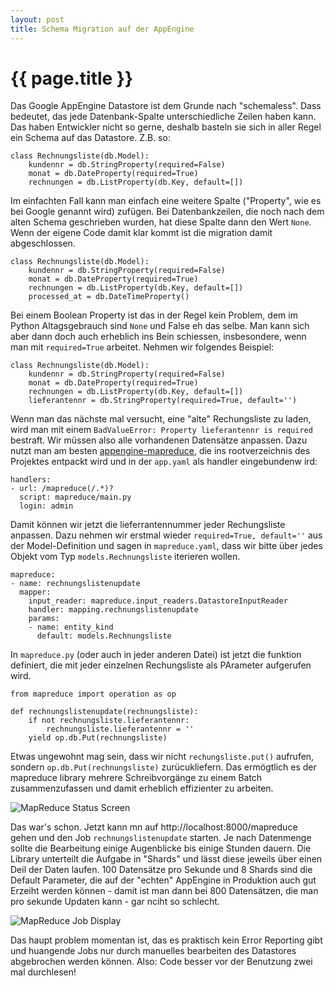 ```yaml
---
layout: post
title: Schema Migration auf der AppEngine
---
```


{{ page.title }}
================

Das Google AppEngine Datastore ist dem Grunde nach "schemaless". Dass bedeutet, das jede Datenbank-Spalte
unterschiedliche Zeilen haben kann. Das haben Entwickler nicht so gerne, deshalb basteln sie sich in aller
Regel ein Schema auf das Datastore. Z.B. so:

    class Rechnungsliste(db.Model):
        kundennr = db.StringProperty(required=False)
        monat = db.DateProperty(required=True)
        rechnungen = db.ListProperty(db.Key, default=[])

Im einfachten Fall kann man einfach eine weitere Spalte ("Property", wie es bei Google genannt wird) zufügen.
Bei Datenbankzeilen, die noch nach dem alten Schema geschrieben wurden, hat diese Spalte dann den Wert
`None`. Wenn der eigene Code damit klar kommt ist die migration damit abgeschlossen.

    class Rechnungsliste(db.Model):
        kundennr = db.StringProperty(required=False)
        monat = db.DateProperty(required=True)
        rechnungen = db.ListProperty(db.Key, default=[])
        processed_at = db.DateTimeProperty()

Bei einem Boolean Property ist das in der Regel kein Problem, dem im Python Altagsgebrauch sind `None` und
False eh das selbe. Man kann sich aber dann doch auch erheblich ins Bein schiessen, insbesondere, wenn man
mit `required=True` arbeitet. Nehmen wir folgendes Beispiel:

    class Rechnungsliste(db.Model):
        kundennr = db.StringProperty(required=False)
        monat = db.DateProperty(required=True)
        rechnungen = db.ListProperty(db.Key, default=[])
        lieferantennr = db.StringProperty(required=True, default='')

Wenn man das nächste mal versucht, eine "alte" Rechungsliste zu laden, wird man mit einem `BadValueError:
Property lieferantennr is required` bestraft. Wir müssen also alle vorhandenen Datensätze anpassen. Dazu
nutzt man am besten [appengine-mapreduce](http://code.google.com/p/appengine-mapreduce/), die ins
rootverzeichnis des Projektes entpackt wird und in der `app.yaml` als handler eingebundenw ird:

    handlers:
    - url: /mapreduce(/.*)?
      script: mapreduce/main.py
      login: admin

Damit können wir jetzt die lieferrantennummer jeder Rechungsliste anpassen. Dazu nehmen wir erstmal wieder
`required=True, default=''` aus der Model-Definition und sagen in `mapreduce.yaml`, dass wir bitte über jedes
Objekt vom Typ `models.Rechnungsliste` iterieren wollen.

    mapreduce:
    - name: rechnungslistenupdate
      mapper:
        input_reader: mapreduce.input_readers.DatastoreInputReader
        handler: mapping.rechnungslistenupdate
        params:
        - name: entity_kind
          default: models.Rechnungsliste

In `mapreduce.py` (oder auch in jeder anderen Datei) ist jetzt die funktion definiert, die mit jeder
einzelnen Rechungsliste als PArameter aufgerufen wird.

    from mapreduce import operation as op
    
    def rechnungslistenupdate(rechnungsliste):
        if not rechnungsliste.lieferantennr:
            rechnungsliste.lieferantennr = ''
        yield op.db.Put(rechnungsliste)

Etwas ungewohnt mag sein, dass wir nicht `rechungsliste.put()` aufrufen, sondern `op.db.Put(rechnungsliste)`
zurücukliefern. Das ermögtlich es der mapreduce library mehrere Schreibvorgänge zu einem Batch
zusammenzufassen und damit erheblich effizienter zu arbeiten.

![MapReduce Status Screen](http://static.23.nu/md/Pictures/ZZ56D86E42.png)

Das war's schon. Jetzt kann mn auf http://localhost:8000/mapreduce gehen und den Job `rechnungslistenupdate` starten. Je nach Datenmenge sollte die Bearbeitung einige Augenblicke bis einige Stunden dauern. Die Library unterteilt die Aufgabe in "Shards" und lässt diese jeweils über einen Deil der Daten laufen. 100 Datensätze pro Sekunde und 8 Shards sind die Default Parameter, die auf der "echten" AppEngine in Produktion auch gut Erzeiht werden können - damit ist man dann bei 800 Datensätzen, die man pro sekunde Updaten kann - gar nciht so schlecht.

![MapReduce Job Display](http://static.23.nu/md/Pictures/ZZ13EFCF04.png)

Das haupt problem momentan ist, das es praktisch kein Error Reporting gibt und huangende Jobs nur durch manuelles bearbeiten des Datastores abgebrochen werden können. Also: Code besser vor der Benutzung zwei mal durchlesen!